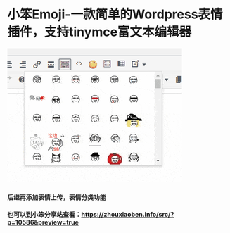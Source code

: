 # 小笨Emoji-一款简单的Wordpress表情插件，支持tinymce富文本编辑器
![图片](https://github.com/water1996/xiaoben_emoji/blob/master/1232321321-2.gif)  
#### 后继再添加表情上传，表情分类功能
#### 也可以到小笨分享站查看：https://zhouxiaoben.info/src/?p=10586&preview=true
